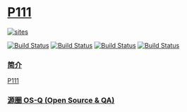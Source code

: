 # [P111](https://github.com/OS-Q/P111)

[![sites](http://182.61.61.133/link/resources/OSQ.png)](http://www.OS-Q.com)

[![Build Status](https://github.com/OS-Q/P111/workflows/CI/badge.svg)](https://github.com/OS-Q/P111/actions/workflows/CI.yml)
[![Build Status](https://github.com/OS-Q/P111/workflows/CD/badge.svg)](https://github.com/OS-Q/P111/actions/workflows/CD.yml)
[![Build Status](https://circleci.com/gh/OS-Q/P111.svg?style=svg)](https://circleci.com/gh/OS-Q/P111)
[![Build Status](https://cloud.drone.io/api/badges/OS-Q/P111/status.svg)](https://cloud.drone.io/OS-Q/P111)

### [简介](https://github.com/OS-Q/P111/wiki)


[P111](https://github.com/OS-Q/P111)


### [源圈 OS-Q (Open Source & QA) ](http://www.OS-Q.com)
